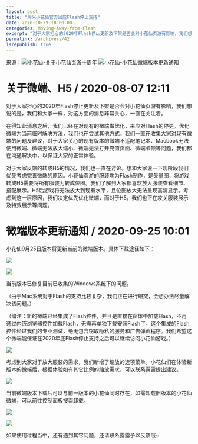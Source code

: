 ```yaml
---
layout: post
title: "淘米小花仙官方回应Flash停止支持"
date: 2020-10-29 18:00:00
categories: Moving-Away-from-Flash
excerpt: "对于大家担心的2020年Flash停止更新及下架是否会对小花仙页游有影响，我们想说的是，我们和大家一样，对这方面的消息非常关心，一直在关注着。（新的微端已经集成了Flash控件，并且是直接在窗体中加载Flash，不再通过内嵌浏览器控件加载Flash，无需再单独下载安装Flash了。这个集成的Flash控件经过我们的专业测试，绝无包含窃取隐私的服务和广告弹窗程序）"
permalink: /archivers/42
isrepublish: true
---
```


来源：[![小花仙-关于小花仙页游十周年](https://img.shields.io/badge/小花仙-关于小花仙页游十周年-brightgreen)](http://hua.61.com/news/18717.shtml) [![小花仙-小花仙微端版本更新通知](https://img.shields.io/badge/小花仙-小花仙微端版本更新通知-brightgreen)](http://hua.61.com/news/19003.shtml)

# 关于微端、H5 / 2020-08-07 12:11

对于大家担心的2020年Flash停止更新及下架是否会对小花仙页游有影响，我们想说的是，我们和大家一样，对这方面的消息非常关心，一直在关注着。

在得知此消息之后，我们已经在对现有的微端做优化，来应对Flash的停更。优化微端为当前临时解决方法，我们也在尝试其他方式。我们一直在收集大家对现有微端的问题及建议，对于大家关心的现有版本的微端不适配笔记本、Macbook无法使用微端、微端无法放大缩小、微端无法打开充值页面、微端卡顿等问题，我们都在沟通解决中，以保证大家的正常体验。

对于大家反馈的转成H5的情况，我们也一直在讨论。想和大家说一下现阶段我们优先考虑完善微端的原因。小花仙页游的服装均为Flash制作，是矢量图，将游戏转成H5需要将所有服装为转成位图。我们了解到大家都喜欢放大服装查看细节、搭配展示。H5后游戏将无法放大到现有水平，且位图放大无法呈现高清显示。考虑到这一层原因，我们决定优先优化微端，而对于H5，我们也正在攻关服装展示及特效展示等问题。


# 微端版本更新通知 / 2020-09-25 10:01

小花仙9月25日版本将更新当前的微端版本。具体下载途径如下：

![](https://img.2125.com/20200806/img/h02/h64/img202009251001400.png)

![](https://img.2125.com/20200806/img/h001/h31/img20200925100025fb3330.png)
 
当前版本已修复目前已收集的Windows系统下的问题。

（由于Mac系统对于Flash的支持比较复杂，我们正在进行研究，会想办法尽量解决该问题。）

（编注：新的微端已经集成了Flash控件，并且是直接在窗体中加载Flash，不再通过内嵌浏览器控件加载Flash，无需再单独下载安装Flash了。这个集成的Flash控件经过我们的专业测试，绝无包含窃取隐私的服务和广告弹窗程序。我们希望这个微端能保证在2020年底Flash停止支持之后可以继续访问小花仙游戏。）

![](https://img.2125.com/20200806/img/h02/h64/img202009251001402.png)

考虑到大家对于放大服装的需求，我们新增了缩放的选项菜单。小花仙们在体验新版本的微端后，根据体验如有其它比例的缩放需求，可以联系露露提出建议。

![](https://img.2125.com/20200806/img/h02/h64/img202009251001403.png)

当前微端版本下载后可以与前一版本的小花仙同时存在，如需卸载旧版本的小花仙微端，可以前往控制面板搜索卸载。

![](https://img.2125.com/20200806/img/h001/h31/img20200925100124821780.png)

![](https://img.2125.com/20200806/img/h001/h31/img20200925100125f12470.png)

如果使用过程当中，还有遇到其它问题，还请联系露露予以反馈哦~